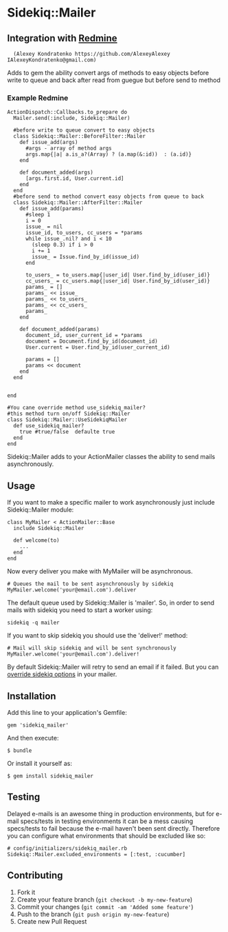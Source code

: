 # Sidekiq::Mailer


## Integration with [Redmine](https://github.com/redmine/redmine) 
      (Alexey Kondratenko https://github.com/AlexeyAlexey  IAlexeyKondratenko@gmail.com)

Adds to gem the ability convert args of methods to easy objects before write to queue and back after read from guegue but before send to method


### Example Redmine


    ActionDispatch::Callbacks.to_prepare do
      Mailer.send(:include, Sidekiq::Mailer)
      
      #before write to queue convert to easy objects
      class Sidekiq::Mailer::BeforeFilter::Mailer
        def issue_add(args)
          #args - array of method args 
          args.map{|a| a.is_a?(Array) ? (a.map(&:id))  : (a.id)}
        end

        def document_added(args)
          [args.first.id, User.current.id]
        end
      end
      #before send to method convert easy objects from queue to back 
      class Sidekiq::Mailer::AfterFilter::Mailer
        def issue_add(params)
          #sleep 1
          i = 0
          issue_ = nil
          issue_id, to_users, cc_users = *params
          while issue_.nil? and i < 10
            (sleep 0.3) if i > 0
            i += 1
            issue_ = Issue.find_by_id(issue_id)
          end

          to_users_ = to_users.map{|user_id| User.find_by_id(user_id)}
          cc_users_ = cc_users.map{|user_id| User.find_by_id(user_id)}
          params_ = []
          params_ << issue_
          params_ << to_users_
          params_ << cc_users_
          params_
        end

        def document_added(params)
          document_id, user_current_id = *params
          document = Document.find_by_id(document_id)
          User.current = User.find_by_id(user_current_id)

          params = []
          params << document
        end
      end

      
    end

    #You cane override method use_sidekiq_mailer?
    #this method turn on/off Sidekiq::Mailer 
    class Sidekiq::Mailer::UseSidekiqMailer
      def use_sidekiq_mailer?
        true #true/false  defaulte true
      end
    end





Sidekiq::Mailer adds to your ActionMailer classes the ability to send mails asynchronously.

## Usage

If you want to make a specific mailer to work asynchronously just include Sidekiq::Mailer module:

    class MyMailer < ActionMailer::Base
      include Sidekiq::Mailer

      def welcome(to)
        ...
      end
    end

Now every deliver you make with MyMailer will be asynchronous.

    # Queues the mail to be sent asynchronously by sidekiq
    MyMailer.welcome('your@email.com').deliver

The default queue used by Sidekiq::Mailer is 'mailer'. So, in order to send mails with sidekiq you need to start a worker using:

    sidekiq -q mailer

If you want to skip sidekiq you should use the 'deliver!' method:

    # Mail will skip sidekiq and will be sent synchronously
    MyMailer.welcome('your@email.com').deliver!

By default Sidekiq::Mailer will retry to send an email if it failed. But you can [override sidekiq options](https://github.com/andersondias/sidekiq_mailer/wiki/Overriding-sidekiq-options) in your mailer.

## Installation

Add this line to your application's Gemfile:

    gem 'sidekiq_mailer'

And then execute:

    $ bundle

Or install it yourself as:

    $ gem install sidekiq_mailer

## Testing

Delayed e-mails is an awesome thing in production environments, but for e-mail specs/tests in testing environments it can be a mess causing specs/tests to fail because the e-mail haven't been sent directly. Therefore you can configure what environments that should be excluded like so:

    # config/initializers/sidekiq_mailer.rb
    Sidekiq::Mailer.excluded_environments = [:test, :cucumber]

## Contributing

1. Fork it
2. Create your feature branch (`git checkout -b my-new-feature`)
3. Commit your changes (`git commit -am 'Added some feature'`)
4. Push to the branch (`git push origin my-new-feature`)
5. Create new Pull Request
